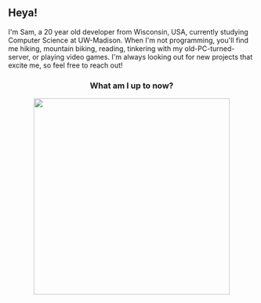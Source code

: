 ## Heya! 
I'm Sam, a 20 year old developer from Wisconsin, USA, currently studying Computer Science at UW-Madison. When I'm not programming, you'll find me hiking, mountain biking, reading, tinkering with my old-PC-turned-server, or playing video games. I'm always looking out for new projects that excite me, so feel free to reach out!

<h3 align="center">What am I up to now?</h3>
<p align="center"><a href="https://github.com/TetraTsunami/discord-preview"><img width="400" src="https://dsc-readme.tsuni.dev/api/user/214167454291722241"></img></a></p>

<!--
**TetraTsunami/TetraTsunami** is a ✨ _special_ ✨ repository because its `README.md` (this file) appears on your GitHub profile.

Here are some ideas to get you started:

- 🔭 I’m currently working on ...
- 🌱 I’m currently learning ...
- 👯 I’m looking to collaborate on ...
- 🤔 I’m looking for help with ...
- 💬 Ask me about ...
- 📫 How to reach me: ...
- 😄 Pronouns: ...
- ⚡ Fun fact: ...
-->
